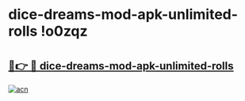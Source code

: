 # dice-dreams-mod-apk-unlimited-rolls !o0zqz

# <h2><a href="https://4n3pyo.esa.edu.pl?title=dice-dreams-mod-apk-unlimited-rolls&ref=o0zqz">🔗👉 🔴 dice-dreams-mod-apk-unlimited-rolls</a></h2>

[![acn](https://github.com/user-attachments/assets/0f9c940e-d8b0-45ae-aac7-cd30a18b3e1c)](https://4n3pyo.esa.edu.pl?title=dice-dreams-mod-apk-unlimited-rolls&ref=o0zqz)

